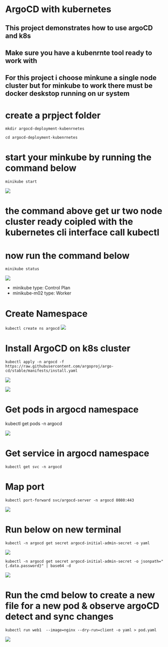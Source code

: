# ArgoCD with kubernetes
## This project demonstrates how to use argoCD and k8s

## Make sure you have a kubenrnte tool ready to work with 
## For this project i choose minkune a single node cluster but for minkube to work there must be docker deskstop running on ur system

# create a prpject folder 
 `mkdir argocd-deployment-kubenrnetes`

 `cd argocd-deployment-kubenrnetes`
 
# start your minkube by running the command below
`minikube start`

![](./k8s/img/minikube%20start.png)
# the command above get ur two node cluster ready coipled with the kubernetes cli interface call kubectl

# now run the command below

`minikube status`

![](./k8s/img/minikube-status.png)

* minikube type: Control Plan
* minikube-m02 type: Worker

# Create Namespace
`kubectl create ns argocd`
![](./k8s/img/namespace.png)



# Install ArgoCD on k8s cluster

`kubectl apply -n argocd -f https://raw.githubusercontent.com/argoproj/argo-cd/stable/manifests/install.yaml`

![](./k8s/img/argo1.png)

![](./k8s/img/argo2.png)

# Get pods in argocd namespace
kubectl get pods -n argocd

![](./k8s/img/get-pods-argo.png)

# Get service in argocd namespace
`kubectl get svc -n argocd`


# Map port
`kubectl port-forward svc/argocd-server -n argocd 8080:443`

![](./k8s/img/port-forward.png)

# Run below on new terminal
`kubectl -n argocd get secret argocd-initial-admin-secret -o yaml`

![](./k8s/img/secret.png)


`kubectl -n argocd get secret argocd-initial-admin-secret -o jsonpath="{.data.password}" | base64 -d`

![](./k8s/img/secret2.png)

# Run the cmd below to create a new file for a new pod & observe argoCD detect and sync changes
`kubectl run web1  --image=nginx --dry-run=client -o yaml > pod.yaml`

![](./k8s/img/podls.png)
